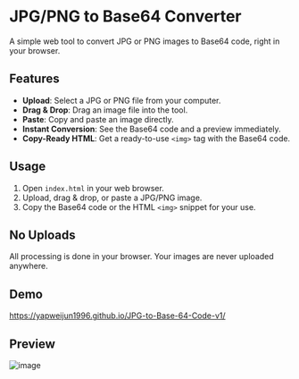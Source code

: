 # JPG/PNG to Base64 Converter

A simple web tool to convert JPG or PNG images to Base64 code, right in your browser.

## Features

- **Upload**: Select a JPG or PNG file from your computer.
- **Drag & Drop**: Drag an image file into the tool.
- **Paste**: Copy and paste an image directly.
- **Instant Conversion**: See the Base64 code and a preview immediately.
- **Copy-Ready HTML**: Get a ready-to-use `<img>` tag with the Base64 code.

## Usage

1. Open `index.html` in your web browser.
2. Upload, drag & drop, or paste a JPG/PNG image.
3. Copy the Base64 code or the HTML `<img>` snippet for your use.

## No Uploads

All processing is done in your browser. Your images are never uploaded anywhere.

## Demo
https://yapweijun1996.github.io/JPG-to-Base-64-Code-v1/


## Preview
![image](https://github.com/user-attachments/assets/7cd04dc2-8c6b-43bc-a955-4f9dfde26e09)
